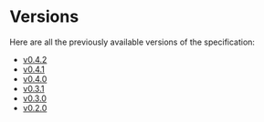 # Versions

Here are all the previously available versions of the specification:

<!-- markdown-link-check-disable -->
- [v0.4.2](/versions/v0.4.2/)
- [v0.4.1](/versions/v0.4.1/)
- [v0.4.0](/versions/v0.4.0/)
- [v0.3.1](/versions/v0.3.1/)
- [v0.3.0](/versions/v0.3.0/)
- [v0.2.0](/versions/v0.2.0/)

<!-- markdown-link-check-enable -->
